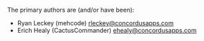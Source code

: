 The primary authors are (and/or have been):
 - Ryan Leckey (mehcode) rleckey@concordusapps.com
 - Erich Healy (CactusCommander) ehealy@concordusapps.com
